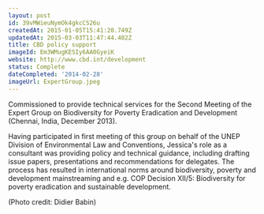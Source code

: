 ```yaml
---
layout: post
id: 39vMWieuNymOk4gkcCS26u
createdAt: 2015-01-05T15:41:20.749Z
updatedAt: 2015-03-03T11:47:44.402Z
title: CBD policy support
imageId: Em3WMugKESIy6AA0GyeiK
website: http://www.cbd.int/development
status: Complete
dateCompleted: '2014-02-28'
imageUrl: ExpertGroup.jpeg
---
```

Commissioned to provide technical services for the Second Meeting of the Expert Group on Biodiversity for Poverty Eradication and Development (Chennai, India, December 2013). 

Having participated in first meeting of this group on behalf of the UNEP Division of Environmental Law and Conventions, Jessica's role as a consultant was providing policy and technical guidance, including drafting issue papers, presentations and recommendations for delegates. The process has resulted in international norms around biodiversity, poverty and development mainstreaming and e.g. COP Decision XII/5: Biodiversity for poverty eradication and sustainable development. 



(Photo credit: Didier Babin)